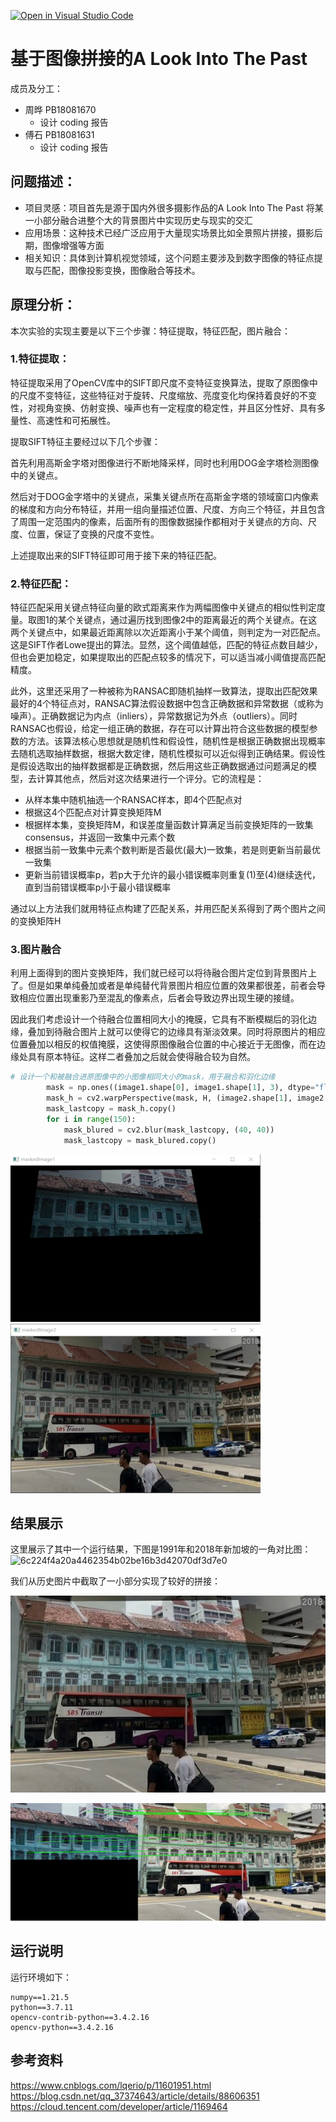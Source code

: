 [![Open in Visual Studio Code](https://classroom.github.com/assets/open-in-vscode-f059dc9a6f8d3a56e377f745f24479a46679e63a5d9fe6f495e02850cd0d8118.svg)](https://classroom.github.com/online_ide?assignment_repo_id=6631454&assignment_repo_type=AssignmentRepo)
# 基于图像拼接的A Look Into The Past
成员及分工：
- 周晔 PB18081670
  - 设计 coding 报告
- 傅石 PB18081631
  - 设计 coding 报告
 
 ## 问题描述：
 - 项目灵感：项目首先是源于国内外很多摄影作品的A Look Into The Past 将某一小部分融合进整个大的背景图片中实现历史与现实的交汇
 - 应用场景：这种技术已经广泛应用于大量现实场景比如全景照片拼接，摄影后期，图像增强等方面
 - 相关知识：具体到计算机视觉领域，这个问题主要涉及到数字图像的特征点提取与匹配，图像投影变换，图像融合等技术。

## 原理分析：
本次实验的实现主要是以下三个步骤：特征提取，特征匹配，图片融合：
### 1.特征提取：
特征提取采用了OpenCV库中的SIFT即尺度不变特征变换算法，提取了原图像中的尺度不变特征，这些特征对于旋转、尺度缩放、亮度变化均保持着良好的不变性，对视角变换、仿射变换、噪声也有一定程度的稳定性，并且区分性好、具有多量性、高速性和可拓展性。

提取SIFT特征主要经过以下几个步骤：

首先利用高斯金字塔对图像进行不断地降采样，同时也利用DOG金字塔检测图像中的关键点。

然后对于DOG金字塔中的关键点，采集关键点所在高斯金字塔的领域窗口内像素的梯度和方向分布特征，并用一组向量描述位置、尺度、方向三个特征，并且包含了周围一定范围内的像素，后面所有的图像数据操作都相对于关键点的方向、尺度、位置，保证了变换的尺度不变性。

上述提取出来的SIFT特征即可用于接下来的特征匹配。
### 2.特征匹配：
特征匹配采用关键点特征向量的欧式距离来作为两幅图像中关键点的相似性判定度量。取图1的某个关键点，通过遍历找到图像2中的距离最近的两个关键点。在这两个关键点中，如果最近距离除以次近距离小于某个阈值，则判定为一对匹配点。这是SIFT作者Lowe提出的算法。显然，这个阈值越低，匹配的特征点数目越少，但也会更加稳定，如果提取出的匹配点较多的情况下，可以适当减小阈值提高匹配精度。

此外，这里还采用了一种被称为RANSAC即随机抽样一致算法，提取出匹配效果最好的4个特征点对，RANSAC算法假设数据中包含正确数据和异常数据（或称为噪声）。正确数据记为内点（inliers），异常数据记为外点（outliers）。同时RANSAC也假设，给定一组正确的数据，存在可以计算出符合这些数据的模型参数的方法。该算法核心思想就是随机性和假设性，随机性是根据正确数据出现概率去随机选取抽样数据，根据大数定律，随机性模拟可以近似得到正确结果。假设性是假设选取出的抽样数据都是正确数据，然后用这些正确数据通过问题满足的模型，去计算其他点，然后对这次结果进行一个评分。它的流程是：
- 从样本集中随机抽选一个RANSAC样本，即4个匹配点对
- 根据这4个匹配点对计算变换矩阵M
- 根据样本集，变换矩阵M，和误差度量函数计算满足当前变换矩阵的一致集consensus，并返回一致集中元素个数
- 根据当前一致集中元素个数判断是否最优(最大)一致集，若是则更新当前最优一致集
- 更新当前错误概率p，若p大于允许的最小错误概率则重复(1)至(4)继续迭代，直到当前错误概率p小于最小错误概率

通过以上方法我们就用特征点构建了匹配关系，并用匹配关系得到了两个图片之间的变换矩阵H
### 3.图片融合
利用上面得到的图片变换矩阵，我们就已经可以将待融合图片定位到背景图片上了。但是如果单纯叠加或者是单纯替代背景图片相应位置的效果都很差，前者会导致相应位置出现重影乃至混乱的像素点，后者会导致边界出现生硬的接缝。

因此我们考虑设计一个待融合位置相同大小的掩膜，它具有不断模糊后的羽化边缘，叠加到待融合图片上就可以使得它的边缘具有渐淡效果。同时将原图片的相应位置叠加以相反的权值掩膜，这使得原图像融合位置的中心接近于无图像，而在边缘处具有原本特征。这样二者叠加之后就会使得融合较为自然。

```  Python
# 设计一个和被融合进原图像中的小图像相同大小的mask，用于融合和羽化边缘
        mask = np.ones((image1.shape[0], image1.shape[1], 3), dtype="float")
        mask_h = cv2.warpPerspective(mask, H, (image2.shape[1], image2.shape[0]))
        mask_lastcopy = mask_h.copy()
        for i in range(150):
            mask_blured = cv2.blur(mask_lastcopy, (40, 40))
            mask_lastcopy = mask_blured.copy()
```

<img src="https://github.com/USTC-Computer-Vision-2021/project-cv_zy-fs/blob/main/maskImg/mask1.png" width="400"><img src="https://github.com/USTC-Computer-Vision-2021/project-cv_zy-fs/blob/main/maskImg/mask2.png" width="400">

## 结果展示
这里展示了其中一个运行结果，下图是1991年和2018年新加坡的一角对比图：
![6c224f4a20a4462354b02be16b3d42070df3d7e0](https://user-images.githubusercontent.com/59904952/147752553-cb8a18f7-395b-4349-a97f-180960af3022.jpeg)

我们从历史图片中截取了一小部分实现了较好的拼接：

![效果展示1](result/result1.jpg)

![效果展示2](result/matched_img1.jpg)

## 运行说明
运行环境如下：
```
numpy==1.21.5
python==3.7.11
opencv-contrib-python==3.4.2.16
opencv-python==3.4.2.16
```
## 参考资料
https://www.cnblogs.com/lqerio/p/11601951.html
https://blog.csdn.net/qq_37374643/article/details/88606351
https://cloud.tencent.com/developer/article/1169464
